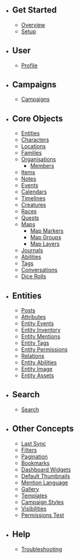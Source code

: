 - ## Get Started
    - [Overview](/api-docs/{{version}}/overview)
    - [Setup](/api-docs/{{version}}/setup)


- ## User
    - [Profile](/api-docs/{{version}}/profile)

- ## Campaigns
    - [Campaigns](/api-docs/{{version}}/campaigns)

- ## Core Objects
    - [Entities](/api-docs/{{version}}/entities)
    - [Characters](/api-docs/{{version}}/characters)
    - [Locations](/api-docs/{{version}}/locations)
    - [Families](/api-docs/{{version}}/families)
    - [Organisations](/api-docs/{{version}}/organisations)
        - [Members](/api-docs/{{version}}/organisation-members)
    - [Items](/api-docs/{{version}}/items)
    - [Notes](/api-docs/{{version}}/notes)
    - [Events](/api-docs/{{version}}/events)
    - [Calendars](/api-docs/{{version}}/calendars)
    - [Timelines](/api-docs/{{version}}/timelines)
    - [Creatures](/api-docs/{{version}}/creatures)
    - [Races](/api-docs/{{version}}/races)
    - [Quests](/api-docs/{{version}}/quests)
    - [Maps](/api-docs/{{version}}/maps)
        - [Map Markers](/api-docs/{{version}}/map_markers)
        - [Map Groups](/api-docs/{{version}}/map_groups)
        - [Map Layers](/api-docs/{{version}}/map_layers)
    - [Journals](/api-docs/{{version}}/journals)
    - [Abilities](/api-docs/{{version}}/abilities)
    - [Tags](/api-docs/{{version}}/tags)
    - [Conversations](/api-docs/{{version}}/conversations)
    - [Dice Rolls](/api-docs/{{version}}/dice-rolls)

- ## Entities
    - [Posts](/api-docs/{{version}}/posts)
    - [Attributes](/api-docs/{{version}}/attributes)
    - [Entity Events](/api-docs/{{version}}/entity-events)
    - [Entity Inventory](/api-docs/{{version}}/entity-inventory)
    - [Entity Mentions](/api-docs/{{version}}/entity-mentions)
    - [Entity Tags](/api-docs/{{version}}/entity-tags)
    - [Entity Permissions](/api-docs/{{version}}/entity-permissions)
    - [Relations](/api-docs/{{version}}/relations)
    - [Entity Abilities](/api-docs/{{version}}/entity-abilities)
    - [Entity Image](/api-docs/{{version}}/entity-image)
    - [Entity Assets](/api-docs/{{version}}/entity-assets)

- ## Search
    - [Search](/api-docs/{{version}}/search)

- ## Other Concepts
    - [Last Sync](/api-docs/{{version}}/last-sync)
    - [Filters](/api-docs/{{version}}/filters)
    - [Pagination](/api-docs/{{version}}/pagination)
    - [Bookmarks](/api-docs/{{version}}/bookmarks)
    - [Dashboard Widgets](/api-docs/{{version}}/dashboard-widgets)
    - [Default Thumbnails](/api-docs/{{version}}/default-thumbnails)
    - [Mention Language](/api-docs/{{version}}/mention-language)
    - [Gallery](/api-docs/{{version}}/images)
    - [Templates](/api-docs/{{version}}/templates)
    - [Campaign Styles](/api-docs/{{version}}/campaign-styles)
    - [Visibilities](/api-docs/{{version}}/visibilities)
    - [Permissions Test](/api-docs/{{version}}/permissions-test)

- ## Help
    - [Troubleshooting](/api-docs/{{version}}/troubleshooting)
